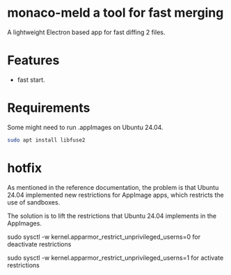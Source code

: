 # monaco-meld a tool for fast merging

A lightweight Electron based app for fast diffing 2 files.

# Features

- fast start.

# Requirements

Some might need to run .appImages on Ubuntu 24.04.

```sh
sudo apt install libfuse2
```

# hotfix

As mentioned in the reference documentation, the problem is that Ubuntu 24.04 implemented new restrictions for AppImage apps, which restricts the use of sandboxes.

The solution is to lift the restrictions that Ubuntu 24.04 implements in the AppImages.

sudo sysctl -w kernel.apparmor_restrict_unprivileged_userns=0
for deactivate restrictions

sudo sysctl -w kernel.apparmor_restrict_unprivileged_userns=1
for activate restrictions

